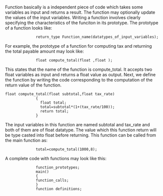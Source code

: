 Function basically is a independent piece of code which takes some variables as input and returns a result. The function may optionally update the values of the input variables. Writing a function involves clearly specifying the characteristics of the funciton in its prototype. The prototype of a function looks like:

```
              return_type Function_name(datatypes_of_input_variables);
```

For example, the prototype of a function for computing tax and returning the total payable amount may look like:

```
              float compute_total(float ,float );
```

This states that the name of the function is compute_total. It accepts two float variables as input and returns a float value as output. Next, we define the function by writing the code corresponding to the computation of the return value of the function.


```
float compute_total(float subtotal,float tax_rate)
              {
                float total;
                total=subtotal*(1+(tax_rate/100));
                return total;
              }
```

The input variables in this function are named subtotal and tax_rate and both of them are of float datatype. The value which this function return will be type casted into float before returning. This function can be called from the main function as:

```
              total=compute_total(1000,8);
```

A complete code with functions may look like this:

```
              function_prototypes;
              main()
              {
              function_calls;
              }
              function definitions;

```
